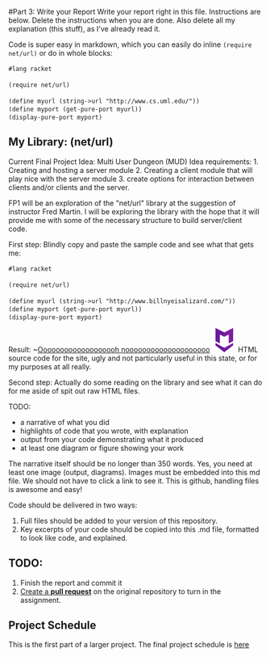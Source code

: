 
#Part 3: Write your Report
Write your report right in this file. Instructions are below. Delete the instructions when you are done. Also delete all my explanation (this stuff), as I've already read it.

Code is super easy in markdown, which you can easily do inline `(require net/url)` or do in whole blocks:
```
#lang racket

(require net/url)

(define myurl (string->url "http://www.cs.uml.edu/"))
(define myport (get-pure-port myurl))
(display-pure-port myport)
```

## My Library: (net/url)
Current Final Project Idea:  Multi User Dungeon (MUD)
Idea requirements: 
     1. Creating and hosting a server module
     2. Creating a client module that will play nice with the server module
     3. create options for interaction between clients and/or clients and the server.

FP1 will be an exploration of the "net/url" library at the suggestion of instructor Fred Martin.  I will be exploring the library with the hope that it will provide me with some of the necessary structure to build server/client code.


First step: Blindly copy and paste the sample code and see what that gets me:
```
#lang racket

(require net/url)

(define myurl (string->url "http://www.billnyeisalizard.com/"))
(define myport (get-pure-port myurl))
(display-pure-port myport)
```

Result: 
~[Ooooooooooooooooooh noooooooooooooooooooo](http://i.imgur.com/QoN8NgI.png "HTML source code for the site, ugly and not particularly useful in this state, or for my purposes at all really.")
![alt text](https://github.com/adam-p/markdown-here/raw/master/src/common/images/icon48.png "Logo Title Text 1")
HTML source code for the site, ugly and not particularly useful in this state, or for my purposes at all really.

Second step:  Actually do some reading on the library and see what it can do for me aside of spit out raw HTML files.

TODO:
* a narrative of what you did
* highlights of code that you wrote, with explanation
* output from your code demonstrating what it produced
* at least one diagram or figure showing your work

The narrative itself should be no longer than 350 words. Yes, you need at least one image (output, diagrams). Images must be embedded into this md file. We should not have to click a link to see it. This is github, handling files is awesome and easy!

Code should be delivered in two ways:

1. Full files should be added to your version of this repository.
1. Key excerpts of your code should be copied into this .md file, formatted to look like code, and explained.

## TODO:
1. Finish the report and commit it
2. [Create a **pull request**][pull-request] on the original repository to turn in the assignment.

## Project Schedule
This is the first part of a larger project. The final project schedule is [here][schedule]

<!-- Links -->
[schedule]: https://github.com/oplS16projects/FP-Schedule
[markdown]: https://help.github.com/articles/markdown-basics/
[forking]: https://guides.github.com/activities/forking/
[ref-clone]: http://gitref.org/creating/#clone
[ref-commit]: http://gitref.org/basic/#commit
[ref-push]: http://gitref.org/remotes/#push
[pull-request]: https://help.github.com/articles/creating-a-pull-request
